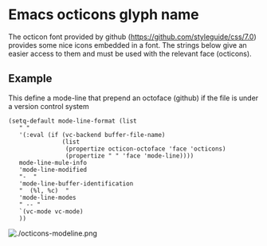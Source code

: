# Emacs octicons glyph name

The octicon font provided by github (https://github.com/styleguide/css/7.0)
provides some nice icons embedded in a font. The strings below give an
easier access to them and must be used with the relevant face (octicons).

## Example

This define a mode-line that prepend an octoface (github) if the file is
under a version control system

```
(setq-default mode-line-format (list
   " "
   '(:eval (if (vc-backend buffer-file-name)
               (list
                (propertize octicon-octoface 'face 'octicons)
                (propertize " " 'face 'mode-line))))
   mode-line-mule-info
   'mode-line-modified
   "-  "
   'mode-line-buffer-identification
   "  (%l, %c)  "
   'mode-line-modes
   " -- "
   `(vc-mode vc-mode)
   ))
```

![./octicons-modeline.png]()
